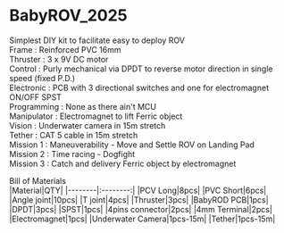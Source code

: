 # BabyROV_2025
Simplest DIY kit to facilitate easy to deploy ROV  
Frame : Reinforced PVC 16mm  
Thruster : 3 x 9V DC motor  
Control : Purly mechanical via DPDT to reverse motor direction in single speed (fixed P.D.)  
Electronic : PCB with 3 directional switches and one for electromagnet ON/OFF SPST  
Programming : None as there ain't MCU  
Manipulator : Electromagnet to lift Ferric object  
Vision : Underwater camera in 15m stretch  
Tether : CAT 5 cable in 15m stretch  
Mission 1 : Maneuverability - Move and Settle ROV on Landing Pad  
Mission 2 : Time racing - Dogfight  
Mission 3 : Catch and delivery Ferric object by electromagnet  

Bill of Materials  
|Material|QTY|
|--------|:--------:|
|PCV Long|8pcs|
|PVC Short|6pcs|
|Angle joint|10pcs|
|T joint|4pcs|
|Thruster|3pcs|
|BabyROD PCB|1pcs|
|DPDT|3pcs|
|SPST|1pcs|
|4pins connector|2pcs|
|4mm Terminal|2pcs|
|Electromagnet|1pcs|
|Underwater Camera|1pcs-15m|
|Tether|1pcs-15m|
